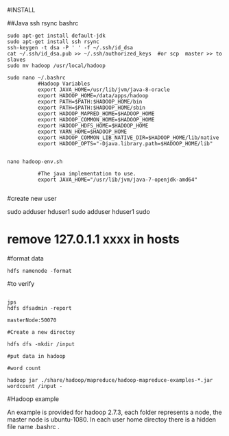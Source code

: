 #INSTALL

##Java ssh rsync bashrc

```
sudo apt-get install default-jdk
sudo apt-get install ssh rsync
ssh-keygen -t dsa -P ' ' -f ~/.ssh/id_dsa
cat ~/.ssh/id_dsa.pub >> ~/.ssh/authorized_keys  #or scp  master >> to slaves
sudo mv hadoop /usr/local/hadoop

sudo nano ~/.bashrc
          #Hadoop Variables
          export JAVA_HOME=/usr/lib/jvm/java-8-oracle
          export HADOOP_HOME=/data/apps/hadoop
          export PATH=$PATH:$HADOOP_HOME/bin
          export PATH=$PATH:$HADOOP_HOME/sbin
          export HADOOP_MAPRED_HOME=$HADOOP_HOME
          export HADOOP_COMMON_HOME=$HADOOP_HOME
          export HADOOP_HDFS_HOME=$HADOOP_HOME
          export YARN_HOME=$HADOOP_HOME
          export HADOOP_COMMON_LIB_NATIVE_DIR=$HADOOP_HOME/lib/native
          export HADOOP_OPTS="-Djava.library.path=$HADOOP_HOME/lib"
          
          
nano hadoop-env.sh

          #The java implementation to use.
          export JAVA_HOME="/usr/lib/jvm/java-7-openjdk-amd64"
          
```


#create new user

sudo adduser hduser1
sudo adduser hduser1 sudo


# remove 127.0.1.1 xxxx in hosts

#format data
```
hdfs namenode -format
```
#to verify
```

jps
hdfs dfsadmin -report

masterNode:50070

```

```
#Create a new directoy 

hdfs dfs -mkdir /input

#put data in hadoop

#word count 

hadoop jar ./share/hadoop/mapreduce/hadoop-mapreduce-examples-*.jar wordcount /input -

```


#Hadoop example

An example is provided for hadoop 2.7.3, each folder represents a node, the master node is ubuntu-1080. In each user home directoy there is a hidden file name .bashrc .

